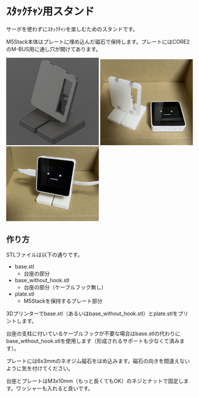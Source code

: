 # ｽﾀｯｸﾁｬﾝ用スタンド

サーボを使わずにｽﾀｯｸﾁｬﾝを楽しむためのスタンドです。

M5Stack本体はプレートに埋め込んだ磁石で保持します。プレートにはCORE2のM-BUS用に通し穴が開けてあります。

<img src="./images/design.png" width="250">
<img src="images/stand_and_stackchan.jpg" width="250">
<img src="./images/stackchan_on_stand.jpg" width="250">

## 作り方

STLファイルは以下の通りです。

* base.stl
  * 台座の部分
* base_without_hook.stl
  * 台座の部分（ケーブルフック無し）
* plate.stl
  * M5Stackを保持するプレート部分

3Dプリンターでbase.stl（あるいはbase_without_hook.stl）とplate.stlをプリントします。

台座の支柱に付いているケーブルフックが不要な場合はbase.stlの代わりにbase_without_hook.stlを使用します（形成されるサポートも少なくて済みます）。

プレートには6x3mmのネオジム磁石をはめ込みます。磁石の向きを間違えないように気を付けてください。

台座とプレートはM3x10mm（もっと長くてもOK）のネジとナットで固定します。ワッシャーも入れると良いです。
